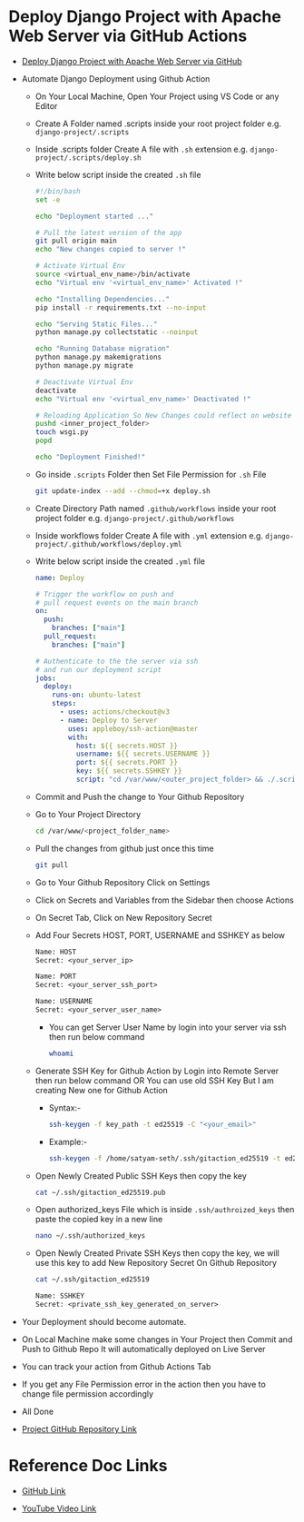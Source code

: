 # Deploy Django Project with Apache Web Server via GitHub Actions

- [Deploy Django Project with Apache Web Server via GitHub](https://github.com/satyam-seth-learnings/devops-learning/tree/main/41.deploy-django-project-with-apache-web-server-via-github)

- Automate Django Deployment using Github Action

    - On Your Local Machine, Open Your Project using VS Code or any Editor

    - Create A Folder named .scripts inside your root project folder e.g. `django-project/.scripts`

    - Inside .scripts folder Create A file with `.sh` extension e.g. `django-project/.scripts/deploy.sh`
    
    - Write below script inside the created `.sh` file


        ```sh
        #!/bin/bash
        set -e

        echo "Deployment started ..."

        # Pull the latest version of the app
        git pull origin main
        echo "New changes copied to server !"

        # Activate Virtual Env
        source <virtual_env_name>/bin/activate
        echo "Virtual env '<virtual_env_name>' Activated !"

        echo "Installing Dependencies..."
        pip install -r requirements.txt --no-input

        echo "Serving Static Files..."
        python manage.py collectstatic --noinput

        echo "Running Database migration"
        python manage.py makemigrations
        python manage.py migrate

        # Deactivate Virtual Env
        deactivate
        echo "Virtual env '<virtual_env_name>' Deactivated !"

        # Reloading Application So New Changes could reflect on website
        pushd <inner_project_folder>
        touch wsgi.py
        popd

        echo "Deployment Finished!"
        ```

    - Go inside `.scripts` Folder then Set File Permission for `.sh` File

        ```sh
        git update-index --add --chmod=+x deploy.sh
        ```

    - Create Directory Path named `.github/workflows` inside your root project folder e.g. `django-project/.github/workflows`

    - Inside workflows folder Create A file with `.yml` extension e.g. `django-project/.github/workflows/deploy.yml`

    - Write below script inside the created `.yml` file

        ```yml
        name: Deploy

        # Trigger the workflow on push and
        # pull request events on the main branch
        on:
          push:
            branches: ["main"]
          pull_request:
            branches: ["main"]

        # Authenticate to the the server via ssh
        # and run our deployment script
        jobs:
          deploy:
            runs-on: ubuntu-latest
            steps:
              - uses: actions/checkout@v3
              - name: Deploy to Server
                uses: appleboy/ssh-action@master
                with:
                  host: ${{ secrets.HOST }}
                  username: ${{ secrets.USERNAME }}
                  port: ${{ secrets.PORT }}
                  key: ${{ secrets.SSHKEY }}
                  script: "cd /var/www/<outer_project_folder> && ./.scripts/deploy.sh"
        ```

    - Commit and Push the change to Your Github Repository

    - Go to Your Project Directory

        ```sh
        cd /var/www/<project_folder_name>
        ```

    - Pull the changes from github just once this time

        ```sh
        git pull
        ```

    - Go to Your Github Repository Click on Settings

    - Click on Secrets and Variables from the Sidebar then choose Actions

    - On Secret Tab, Click on New Repository Secret
    
    - Add Four Secrets HOST, PORT, USERNAME and SSHKEY as below

        ```txt
        Name: HOST
        Secret: <your_server_ip>
        ```

        ```txt
        Name: PORT
        Secret: <your_server_ssh_port>
        ```

        ```txt
        Name: USERNAME
        Secret: <your_server_user_name>
        ```

        - You can get Server User Name by login into your server via ssh then run below command

            ```sh
            whoami
            ```

    - Generate SSH Key for Github Action by Login into Remote Server then run below command OR You can use old SSH Key But I am creating New one for Github Action

        - Syntax:-
        
            ```sh
            ssh-keygen -f key_path -t ed25519 -C "<your_email>"
            ```

        - Example:- 
            
            ```sh
            ssh-keygen -f /home/satyam-seth/.ssh/gitaction_ed25519 -t ed25519 -C "gitactionautodeploy"
            ```

    - Open Newly Created Public SSH Keys then copy the key

        ```sh
        cat ~/.ssh/gitaction_ed25519.pub
        ```

    - Open authorized_keys File which is inside `.ssh/authroized_keys` then paste the copied key in a new line

        ```sh
        nano ~/.ssh/authorized_keys
        ```

    - Open Newly Created Private SSH Keys then copy the key, we will use this key to add New Repository Secret On Github Repository

        ```sh
        cat ~/.ssh/gitaction_ed25519
        ```

        ```txt
        Name: SSHKEY
        Secret: <private_ssh_key_generated_on_server>
        ```

- Your Deployment should become automate.

- On Local Machine make some changes in Your Project then Commit and Push to Github Repo It will automatically deployed on Live Server

- You can track your action from Github Actions Tab

- If you get any File Permission error in the action then you have to change file permission accordingly

- All Done

- [Project GitHub Repository Link](https://github.com/satyam-seth-learnings/deploy-django-project-via-github-deploy)

# Reference Doc Links

- [GitHub Link](https://github.com/geekyshow1/GeekyShowsNotes/blob/main/Deploy_Django_Apache_Github.md)

- [YouTube Video Link](https://youtu.be/l5zQ-EgHJ9o?si=r-CO1Z6jK85kqzGF)